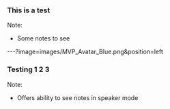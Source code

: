 ### This is a test

Note:
- Some notes to see

---?image=images/MVP_Avatar_Blue.png&position=left
### Testing 1 2 3

Note:
- Offers ability to see notes in speaker mode